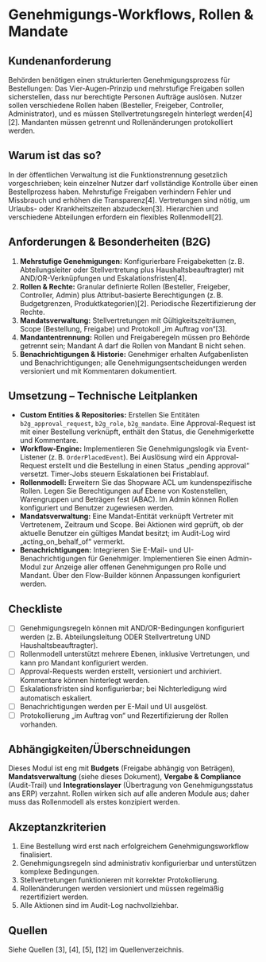 # Genehmigungs-Workflows, Rollen & Mandate

## Kundenanforderung

Behörden benötigen einen strukturierten Genehmigungsprozess für Bestellungen: Das Vier-Augen-Prinzip und mehrstufige Freigaben sollen sicherstellen, dass nur berechtigte Personen Aufträge auslösen.  Nutzer sollen verschiedene Rollen haben (Besteller, Freigeber, Controller, Administrator), und es müssen Stellvertretungsregeln hinterlegt werden[4][2].  Mandanten müssen getrennt und Rollenänderungen protokolliert werden.

## Warum ist das so?

In der öffentlichen Verwaltung ist die Funktionstrennung gesetzlich vorgeschrieben; kein einzelner Nutzer darf vollständige Kontrolle über einen Bestellprozess haben.  Mehrstufige Freigaben verhindern Fehler und Missbrauch und erhöhen die Transparenz[4].  Vertretungen sind nötig, um Urlaubs- oder Krankheitszeiten abzudecken[3].  Hierarchien und verschiedene Abteilungen erfordern ein flexibles Rollenmodell[2].

## Anforderungen & Besonderheiten (B2G)

1. **Mehrstufige Genehmigungen:** Konfigurierbare Freigabeketten (z. B. Abteilungsleiter oder Stellvertretung plus Haushaltsbeauftragter) mit AND/OR-Verknüpfungen und Eskalationsfristen[4].
2. **Rollen & Rechte:** Granular definierte Rollen (Besteller, Freigeber, Controller, Admin) plus Attribut-basierte Berechtigungen (z. B. Budgetgrenzen, Produktkategorien)[2].  Periodische Rezertifizierung der Rechte.
3. **Mandatsverwaltung:** Stellvertretungen mit Gültigkeitszeiträumen, Scope (Bestellung, Freigabe) und Protokoll „im Auftrag von“[3].
4. **Mandantentrennung:** Rollen und Freigaberegeln müssen pro Behörde getrennt sein; Mandant A darf die Rollen von Mandant B nicht sehen.
5. **Benachrichtigungen & Historie:** Genehmiger erhalten Aufgabenlisten und Benachrichtigungen; alle Genehmigungsentscheidungen werden versioniert und mit Kommentaren dokumentiert.

## Umsetzung – Technische Leitplanken

- **Custom Entities & Repositories:** Erstellen Sie Entitäten `b2g_approval_request`, `b2g_role`, `b2g_mandate`.  Eine Approval-Request ist mit einer Bestellung verknüpft, enthält den Status, die Genehmigerkette und Kommentare.
- **Workflow-Engine:** Implementieren Sie Genehmigungslogik via Event-Listener (z. B. `OrderPlacedEvent`).  Bei Auslösung wird ein Approval-Request erstellt und die Bestellung in einen Status „pending approval“ versetzt.  Timer-Jobs steuern Eskalationen bei Fristablauf.
- **Rollenmodell:** Erweitern Sie das Shopware ACL um kundenspezifische Rollen.  Legen Sie Berechtigungen auf Ebene von Kostenstellen, Warengruppen und Beträgen fest (ABAC).  Im Admin können Rollen konfiguriert und Benutzer zugewiesen werden.
- **Mandatsverwaltung:** Eine Mandat-Entität verknüpft Vertreter mit Vertretenem, Zeitraum und Scope.  Bei Aktionen wird geprüft, ob der aktuelle Benutzer ein gültiges Mandat besitzt; im Audit-Log wird „acting_on_behalf_of“ vermerkt.
- **Benachrichtigungen:** Integrieren Sie E-Mail- und UI-Benachrichtigungen für Genehmiger.  Implementieren Sie einen Admin-Modul zur Anzeige aller offenen Genehmigungen pro Rolle und Mandant.  Über den Flow-Builder können Anpassungen konfiguriert werden.

## Checkliste

- [ ] Genehmigungsregeln können mit AND/OR-Bedingungen konfiguriert werden (z. B. Abteilungsleitung ODER Stellvertretung UND Haushaltsbeauftragter).
- [ ] Rollenmodell unterstützt mehrere Ebenen, inklusive Vertretungen, und kann pro Mandant konfiguriert werden.
- [ ] Approval-Requests werden erstellt, versioniert und archiviert.  Kommentare können hinterlegt werden.
- [ ] Eskalationsfristen sind konfigurierbar; bei Nichterledigung wird automatisch eskaliert.
- [ ] Benachrichtigungen werden per E-Mail und UI ausgelöst.
- [ ] Protokollierung „im Auftrag von“ und Rezertifizierung der Rollen vorhanden.

## Abhängigkeiten/Überschneidungen

Dieses Modul ist eng mit **Budgets** (Freigabe abhängig von Beträgen), **Mandatsverwaltung** (siehe dieses Dokument), **Vergabe & Compliance** (Audit-Trail) und **Integrationslayer** (Übertragung von Genehmigungsstatus ans ERP) verzahnt.  Rollen wirken sich auf alle anderen Module aus; daher muss das Rollenmodell als erstes konzipiert werden.

## Akzeptanzkriterien

1. Eine Bestellung wird erst nach erfolgreichem Genehmigungsworkflow finalisiert.
2. Genehmigungsregeln sind administrativ konfigurierbar und unterstützen komplexe Bedingungen.
3. Stellvertretungen funktionieren mit korrekter Protokollierung.
4. Rollenänderungen werden versioniert und müssen regelmäßig rezertifiziert werden.
5. Alle Aktionen sind im Audit-Log nachvollziehbar.

## Quellen

Siehe Quellen [3], [4], [5], [12] im Quellenverzeichnis.
